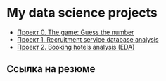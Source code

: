 # My data science projects

* [Проект 0. The game: Guess the number](https://github.com/KostinAI/Learning-and-pets-projects/tree/main/Project_Number_prediction)
* [Проект 1. Recruitment service database analysis](https://github.com/KostinAI/Learning-and-pets-projects/tree/main/Project_Job_Website_Analysis)
* [Проект 2. Booking hotels analysis (EDA) ](https://github.com/KostinAI/Learning-and-pets-projects/tree/main/Project_2_ML_booking)


## Ссылка на резюме
